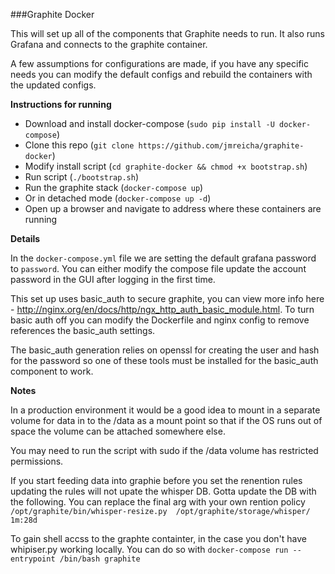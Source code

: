 ###Graphite Docker

This will set up all of the components that Graphite needs to run.  It also
runs Grafana and connects to the graphite container.

A few assumptions for configurations are made, if you have any specific needs
you can modify the default configs and rebuild the containers with the updated
configs.

**Instructions for running**

 * Download and install docker-compose (`sudo pip install -U docker-compose`)
 * Clone this repo (`git clone https://github.com/jmreicha/graphite-docker`)
 * Modify install script (`cd graphite-docker && chmod +x bootstrap.sh`)
 * Run script (`./bootstrap.sh`)
 * Run the graphite stack (`docker-compose up`)
 * Or in detached mode (`docker-compose up -d`)
 * Open up a browser and navigate to address where these containers are running

**Details**

In the `docker-compose.yml` file we are setting the default grafana password to
`password`.  You can either modify the compose file update the account password
in the GUI after logging in the first time.

This set up uses basic_auth to secure graphite, you can view more info here -
http://nginx.org/en/docs/http/ngx_http_auth_basic_module.html.  To turn basic
auth off you can modify the Dockerfile and nginx config to remove references
the basic_auth settings.

The basic_auth generation relies on openssl for creating the user and
hash for the password so one of these tools must be installed for the
basic_auth component to work.

**Notes**

In a production environment it would be a good idea to mount in a separate
volume for data in to the /data as a mount point so that if the OS runs out of
space the volume can be attached somewhere else.

You may need to run the script with sudo if the /data volume has restricted
permissions.


If you start feeding data into graphie before you set the renention rules
updating the rules will not upate the whisper DB.
Gotta update the DB with the following.
You can replace the final arg with your own rention policy
`/opt/graphite/bin/whisper-resize.py  /opt/graphite/storage/whisper/ 1m:28d`


To gain shell accss to the graphte containter, in the case you don't have whipiser.py working locally.
You can do so with `docker-compose run --entrypoint /bin/bash graphite`

